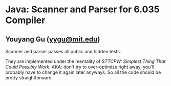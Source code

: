 # Java: Scanner and Parser for 6.035 Compiler
## Youyang Gu (yygu@mit.edu)

Scanner and parser passes all public and hidden tests.

They are implemented under the mentality of *STTCPW: Simplest Thing That Could Possibly Work*. AKA: don't try to over-optimize right away, you'll probably have to change it again later anyways. So all the code should be pretty straightforward.
